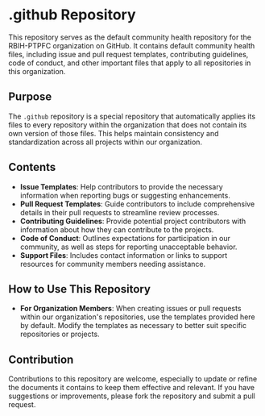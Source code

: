 # .github Repository

This repository serves as the default community health repository for the RBIH-PTPFC organization on GitHub. It contains default community health files, including issue and pull request templates, contributing guidelines, code of conduct, and other important files that apply to all repositories in this organization.

## Purpose

The `.github` repository is a special repository that automatically applies its files to every repository within the organization that does not contain its own version of those files. This helps maintain consistency and standardization across all projects within our organization.

## Contents

- **Issue Templates**: Help contributors to provide the necessary information when reporting bugs or suggesting enhancements.
- **Pull Request Templates**: Guide contributors to include comprehensive details in their pull requests to streamline review processes.
- **Contributing Guidelines**: Provide potential project contributors with information about how they can contribute to the projects.
- **Code of Conduct**: Outlines expectations for participation in our community, as well as steps for reporting unacceptable behavior.
- **Support Files**: Includes contact information or links to support resources for community members needing assistance.

## How to Use This Repository

- **For Organization Members**: When creating issues or pull requests within our organization's repositories, use the templates provided here by default. Modify the templates as necessary to better suit specific repositories or projects.

## Contribution

Contributions to this repository are welcome, especially to update or refine the documents it contains to keep them effective and relevant. If you have suggestions or improvements, please fork the repository and submit a pull request.
